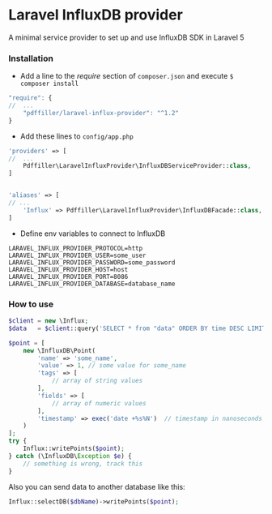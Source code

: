 # Laravel InfluxDB provider
A minimal service provider to set up and use InfluxDB SDK in Laravel 5

### Installation
- Add a line to the *require* section of `composer.json` and execute `$ composer install`
```js
"require": {
//  ...
    "pdffiller/laravel-influx-provider": "^1.2"
}
```
- Add these lines to `config/app.php`
```php
'providers' => [
//  ...
    Pdffiller\LaravelInfluxProvider\InfluxDBServiceProvider::class,
]


'aliases' => [
// ...
    'Influx' => Pdffiller\LaravelInfluxProvider\InfluxDBFacade::class,
]

```


- Define env variables to connect to InfluxDB
```
LARAVEL_INFLUX_PROVIDER_PROTOCOL=http
LARAVEL_INFLUX_PROVIDER_USER=some_user
LARAVEL_INFLUX_PROVIDER_PASSWORD=some_password
LARAVEL_INFLUX_PROVIDER_HOST=host
LARAVEL_INFLUX_PROVIDER_PORT=8086
LARAVEL_INFLUX_PROVIDER_DATABASE=database_name
```

### How to use
```php
$client = new \Influx;
$data   = $client::query('SELECT * from "data" ORDER BY time DESC LIMIT 1');
```

```php
$point = [
    new \InfluxDB\Point(
        'name' => 'some_name',
        'value' => 1, // some value for some_name
        'tags' => [
            // array of string values
        ],
        'fields' => [
            // array of numeric values
        ],
        'timestamp' => exec('date +%s%N')  // timestamp in nanoseconds on Linux ONLY
    )
];
try {
    Influx::writePoints($point);
} catch (\InfluxDB\Exception $e) {
    // something is wrong, track this
}
```

Also you can send data to another database like this:
```php
Influx::selectDB($dbName)->writePoints($point);
```
